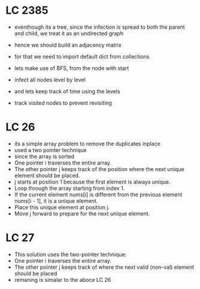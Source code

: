 # LC 2385
 
 - eventhough its a tree, since the infection is spread to both the parent and child, we treat it as an undirected graph

 - hence we should build an adjacency matrix
 - for that we need to import default dict from collections
 - lets make use of BFS, from the node with start
 - infect all nodes level by level
 - and lets keep track of time using the levels
 - track visited nodes to prevent revisiting

# LC 26

 - its a simple array problem to remove the duplicates inplace
 - used a two pointer technique 
 - since the array is sorted
 - One pointer i traverses the entire array.
 - The other pointer j keeps track of the position where the next unique element should be placed.
 - j starts at position 1 because the first element is always unique.
 - Loop through the array starting from index 1.
 - If the current element nums[i] is different from the previous element nums[i - 1], it is a unique element.
 - Place this unique element at position j.
 - Move j forward to prepare for the next unique element.


# LC 27
 - This solution uses the two-pointer technique:
 - One pointer i traverses the entire array.
 - The other pointer j keeps track of where the next valid (non-val) element should be placed
 - remaning is simalar to the aboce LC 26